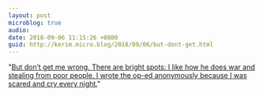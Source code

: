 ```yaml
---
layout: post
microblog: true
audio: 
date: 2018-09-06 11:15:26 +0800
guid: http://kerim.micro.blog/2018/09/06/but-dont-get.html
---
```

"[But don’t get me wrong. There are bright spots: I like how he does war and stealing from poor people. I wrote the op-ed anonymously because I was scared and cry every night.](https://theslot.jezebel.com/i-wrote-the-op-ed-1828840708)"
